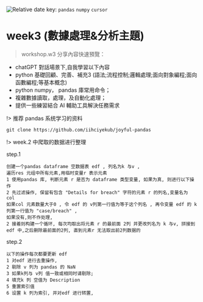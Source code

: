 ![Relative date](https://img.shields.io/date/1682301693?color=%239035&label=last%20update%3A&logo=anchor)
key: `pandas` `numpy`  `cursor`

# week3 (數據處理&分析主題)

> workshop.w3 分享內容快速預覽：

- chatGPT 對話場景下,自我學習以下內容
- python 基礎回顧、完善、補充3 (語法;流程控制;邏輯處理;面向對象編程;面向函數編程;等基本概念)
- python numpy， pandas 庫常用命令；
- 複雜數據讀取，處理，及自動化處理；
- 提供一些練習結合 AI 輔助工具解決任務需求



!> 推荐 pandas 系统学习的资料

```
git clone https://github.com/iihciyekub/joyful-pandas
```



!> week.2 中爬取的数据进行整理


step.1

```中
创建一个pandas dataframe 空数据表 edf , 列名为k 与v , 
遍历res 元组中所有元素,用临时变量r 表示元素 
1 使用pandas 库, 判断元素 r 是否为 dataframe 类型变量, 如果为真, 则进行以下操作
2 先过滤操作, 保留有包含 "Details for breach" 字符的元素 r 的列名,变量名为 col 
如果col 元素数量大于0 , 令 edf 的 v列第一行值为等于这个列名 , 再令变量 edf 的 k 列第一行值为 "case/breach" ,  
如果没有,则不作处理,
2 接着则构建一个循环, 每次均取出将元素 r 的最前面 2列 并更改列名为 k 与v, 拼接到 edf 中,之后删除最前面的2列, 直到元素r 无法取出前2列数据的
```

step.2

```
以下的操作每次都要更新 edf 
1 对edf 进行去重操作, 
2 剔除 v 列为 pandas 的 NaN 
3 如果k列与 v列 值一致或相同时请剔除;
4 填充k 列 空值为 Description
5 重置索引值 
6 设置 k 列为索引, 并对edf 进行转置,
```

